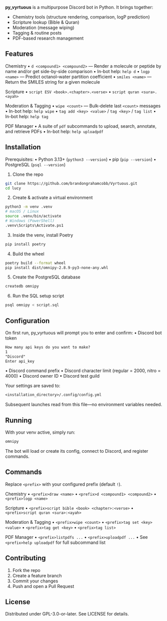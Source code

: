 **py\_vyrtuous** is a multipurpose Discord bot in Python. It brings together:

* Chemistry tools (structure rendering, comparison, logP prediction)
* Scripture lookup (Bible & Quran)
* Moderation (message wiping)
* Tagging & routine posts
* PDF-based research management

## Features

Chemistry
• `d <compound1> <compound2>` —  Render a molecule or peptide by name and/or get side-by-side comparison
• In-bot help: `help d`
• `logp <name>` — Predict octanol–water partition coefficient
• `smiles <name>` — Return the SMILES string for a given molecule

Scripture
• `script ESV <book>.<chapter>.<verse>`
• `script quran <sura>.<ayah>`

Moderation & Tagging
• `wipe <count>` — Bulk-delete last `<count>` messages
• In-bot help: `help wipe`
• `tag add <key> <value>` / `tag <key>` / `tag list`
• In-bot help: `help tag`

PDF Manager
• A suite of `pdf` subcommands to upload, search, annotate, and retrieve PDFs
• In-bot help: `help uploadpdf`

## Installation

Prerequisites:
• Python 3.13+ (`python3 --version`)
• pip (`pip --version`)
• PostgreSQL (`psql --version`)

1. Clone the repo

```bash
git clone https://github.com/brandongrahamcobb/Vyrtuous.git
cd lucy
```

2. Create & activate a virtual environment

```bash
python3 -m venv .venv
# macOS / Linux
source .venv/bin/activate
# Windows (PowerShell)
.venv\Scripts\Activate.ps1
```

3. Inside the venv, install Poetry

```bash
pip install poetry
```

4. Build the wheel

```bash
poetry build --format wheel
pip install dist/omnipy-2.8.9-py3-none-any.whl
```

5. Create the PostgreSQL database

```bash
createdb omnipy
```

6. Run the SQL setup script

```bash
psql omnipy < script.sql
```

## Configuration

On first run, py\_vyrtuous will prompt you to enter and confirm:
• Discord bot token

```txt
How many api keys do you want to make?
1
"Discord"
Enter api_key
```

• Discord command prefix
• Discord character limit (regular = 2000, nitro = 4000)
• Discord owner ID
• Discord test guild

Your settings are saved to:

```txt
<installation_directory>/.config/config.yml
```

Subsequent launches read from this file—no environment variables needed.

## Running

With your venv active, simply run:

```bash
omnipy
```

The bot will load or create its config, connect to Discord, and register commands.

## Commands

Replace `<prefix>` with your configured prefix (default `!`).

Chemistry
• `<prefix>draw <name>`
• `<prefix>d <compound1> <compound2>`
• `<prefix>logp <name>`

Scripture
• `<prefix>script bible <book> <chapter>:<verse>`
• `<prefix>script quran <sura>:<ayah>`

Moderation & Tagging
• `<prefix>wipe <count>`
• `<prefix>tag set <key> <value>`
• `<prefix>tag get <key>`
• `<prefix>tag list>`

PDF Manager
• `<prefix>listpdfs ...`
• `<prefix>uploadpdf ...`
• See `<prefix>help uploadpdf` for full subcommand list

## Contributing

1. Fork the repo
2. Create a feature branch
3. Commit your changes
4. Push and open a Pull Request

## License

Distributed under GPL-3.0-or-later. See LICENSE for details.
